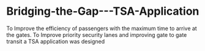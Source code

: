 # Bridging-the-Gap---TSA-Application
To Improve the efficiency of passengers with the maximum time to arrive at the gates. To Improve priority security lanes and improving gate to gate transit a TSA application was designed
